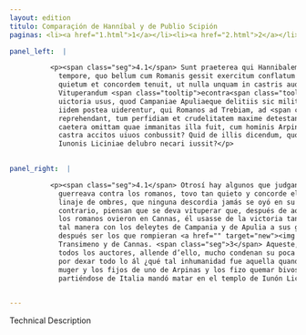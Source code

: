 ```yaml
---
layout: edition
titulo: Comparaçión de Hanníbal y de Publio Scipión
paginas: <li><a href="1.html">1</a></li><li><a href="2.html">2</a></li><li><a href="3.html">3</a></li><li><a href="4.html">4</a></li><li><a href="5.html">5</a></li><li><a href="6.html">6</a></li><li><a href="7.html">7</a></li><li><a href="8.html">8</a></li><li><a href="9.html">9</a></li><li><a href="10.html">10</a></li><li><a href="11.html">11</a></li><li><a href="12.html">12</a></li><li><a href="13.html">13</a></li>

panel_left:  |

          <p><span class="seg">4.1</span> Sunt praeterea qui Hannibalem laudandum censent, quod tam diuturno
            tempore, quo bellum cum Romanis gessit exercitum conflatum ex omni genere hominum sic
            quietum et concordem tenuit, ut nulla unquam in castris audita seditio sit. <span class="seg">2</span>
            Vituperandum <span class="tooltip">econtra<span class="tooltiptext">contra <span class="siglas">M N P R S U W</span> </span></span> arbitrantur quod post illam memorabilem cladem Romanis illatam segniter sit
            uictoria usus, quod Campaniae Apuliaeque delitiis sic milites suos corruperit, ut non
            iidem postea uiderentur, qui Romanos ad Trebiam, ad <span class="tooltip">Transumenum<span class="tooltiptext">Transimenum <span class="siglas">E F M N P R U r s</span> </span></span>, ad Cannas fudissent. <span class="seg">3</span> Haec cum omnes auctores in eo duce
            reprehendant, tum perfidiam et crudelitatem maxime detestantur. <span class="seg">4</span> Nam ut
            caetera omittam quae immanitas illa fuit, cum hominis Arpinatis uxorem et liberos in
            castra accitos uiuos conbussit? Quid de illis dicendum, quos ex Italia decedens in
            Iunonis Liciniae delubro necari iussit?</p>
        

panel_right:  |

          <p><span class="seg">4.1</span> Otrosí hay algunos que judgan deverse loar Hanníbal porque, mientra
            guerreava contra los romanos, tovo tan quieto y concorde el exército recogido de todo
            linaje de ombres, que ninguna descordia jamás se oyó en su real. <span class="seg">2</span> Y, al
            contrario, piensan que se deva vituperar que, después de aquella memorable pérdida que
            los romanos ovieron en Cannas, él usasse de la victoria tan floxamente, que corrompió de
            tal manera con los deleytes de Campania y de Apulia a sus guerreros, que no parecían
            después ser los que rompieran <a href="" target="new"><img class="facs" src="{site.url}/Vitae/public/images/facs_icon.jpg"/></a>[192r,b] a los romanos çerca de Trebia y de
            Transimeno y de Cannas. <span class="seg">3</span> Aqueste, siendo reprehendido en aquel capitán por
            todos los auctores, allende d’ello, mucho condenan su poca fe y crueldad; <span class="seg">4</span> y
            por dexar todo lo ál ¿qué tal inhumanidad fue aquella quando fizo traer a su real la
            muger y los fijos de uno de Arpinas y los fizo quemar bivos? ¿Qué diremos de los que
            partiéndose de Italia mandó matar en el templo de Iunón Licinia?</p>
        

---
```


Technical Description 